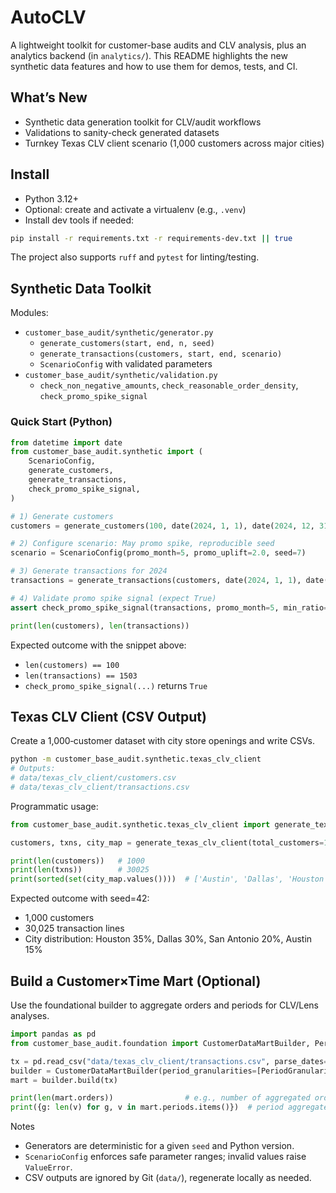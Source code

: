 # AutoCLV

A lightweight toolkit for customer-base audits and CLV analysis, plus an analytics backend (in `analytics/`). This README highlights the new synthetic data features and how to use them for demos, tests, and CI.

## What’s New
- Synthetic data generation toolkit for CLV/audit workflows
- Validations to sanity-check generated datasets
- Turnkey Texas CLV client scenario (1,000 customers across major cities)

## Install

- Python 3.12+
- Optional: create and activate a virtualenv (e.g., `.venv`)
- Install dev tools if needed:

```bash
pip install -r requirements.txt -r requirements-dev.txt || true
```

The project also supports `ruff` and `pytest` for linting/testing.

## Synthetic Data Toolkit

Modules:
- `customer_base_audit/synthetic/generator.py`
  - `generate_customers(start, end, n, seed)`
  - `generate_transactions(customers, start, end, scenario)`
  - `ScenarioConfig` with validated parameters
- `customer_base_audit/synthetic/validation.py`
  - `check_non_negative_amounts`, `check_reasonable_order_density`, `check_promo_spike_signal`

### Quick Start (Python)
```python
from datetime import date
from customer_base_audit.synthetic import (
    ScenarioConfig,
    generate_customers,
    generate_transactions,
    check_promo_spike_signal,
)

# 1) Generate customers
customers = generate_customers(100, date(2024, 1, 1), date(2024, 12, 31), seed=7)

# 2) Configure scenario: May promo spike, reproducible seed
scenario = ScenarioConfig(promo_month=5, promo_uplift=2.0, seed=7)

# 3) Generate transactions for 2024
transactions = generate_transactions(customers, date(2024, 1, 1), date(2024, 12, 31), scenario=scenario)

# 4) Validate promo spike signal (expect True)
assert check_promo_spike_signal(transactions, promo_month=5, min_ratio=1.1).ok

print(len(customers), len(transactions))
```

Expected outcome with the snippet above:
- `len(customers) == 100`
- `len(transactions) == 1503`
- `check_promo_spike_signal(...)` returns `True`

## Texas CLV Client (CSV Output)
Create a 1,000‑customer dataset with city store openings and write CSVs.

```bash
python -m customer_base_audit.synthetic.texas_clv_client
# Outputs:
# data/texas_clv_client/customers.csv
# data/texas_clv_client/transactions.csv
```

Programmatic usage:
```python
from customer_base_audit.synthetic.texas_clv_client import generate_texas_clv_client

customers, txns, city_map = generate_texas_clv_client(total_customers=1000, seed=42)

print(len(customers))   # 1000
print(len(txns))        # 30025
print(sorted(set(city_map.values())))  # ['Austin', 'Dallas', 'Houston', 'San Antonio']
```

Expected outcome with seed=42:
- 1,000 customers
- 30,025 transaction lines
- City distribution: Houston 35%, Dallas 30%, San Antonio 20%, Austin 15%

## Build a Customer×Time Mart (Optional)
Use the foundational builder to aggregate orders and periods for CLV/Lens analyses.

```python
import pandas as pd
from customer_base_audit.foundation import CustomerDataMartBuilder, PeriodGranularity

tx = pd.read_csv("data/texas_clv_client/transactions.csv", parse_dates=["event_ts"]).to_dict(orient="records")
builder = CustomerDataMartBuilder(period_granularities=[PeriodGranularity.QUARTER, PeriodGranularity.YEAR])
mart = builder.build(tx)

print(len(mart.orders))                # e.g., number of aggregated orders
print({g: len(v) for g, v in mart.periods.items()})  # period aggregates
```

Notes
- Generators are deterministic for a given `seed` and Python version.
- `ScenarioConfig` enforces safe parameter ranges; invalid values raise `ValueError`.
- CSV outputs are ignored by Git (`data/`), regenerate locally as needed.

